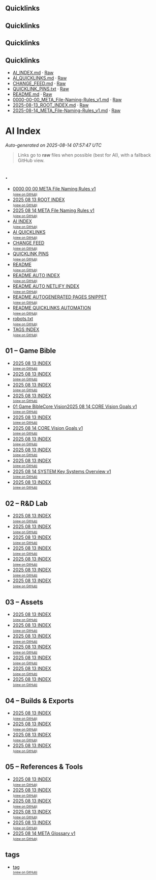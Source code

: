 ## Quicklinks

## Quicklinks

## Quicklinks

## Quicklinks

<!-- QUICKLINKS:START -->
- [AI_INDEX.md](/AI_INDEX.md) · [Raw](https://raw.githubusercontent.com/altondavisver4/Dungeonpunk-Dev-Vault/main/AI_INDEX.md)
- [AI_QUICKLINKS.md](/AI_QUICKLINKS.md) · [Raw](https://raw.githubusercontent.com/altondavisver4/Dungeonpunk-Dev-Vault/main/AI_QUICKLINKS.md)
- [CHANGE_FEED.md](/CHANGE_FEED.md) · [Raw](https://raw.githubusercontent.com/altondavisver4/Dungeonpunk-Dev-Vault/main/CHANGE_FEED.md)
- [QUICKLINK_PINS.txt](/QUICKLINK_PINS.txt) · [Raw](https://raw.githubusercontent.com/altondavisver4/Dungeonpunk-Dev-Vault/main/QUICKLINK_PINS.txt)
- [README.md](/README.md) · [Raw](https://raw.githubusercontent.com/altondavisver4/Dungeonpunk-Dev-Vault/main/README.md)
- [0000-00-00_META_File-Naming-Rules_v1.md](/0000-00-00_META_File-Naming-Rules_v1.md) · [Raw](https://raw.githubusercontent.com/altondavisver4/Dungeonpunk-Dev-Vault/main/0000-00-00_META_File-Naming-Rules_v1.md)
- [2025-08-13_ROOT_INDEX.md](/2025-08-13_ROOT_INDEX.md) · [Raw](https://raw.githubusercontent.com/altondavisver4/Dungeonpunk-Dev-Vault/main/2025-08-13_ROOT_INDEX.md)
- [2025-08-14_META_File-Naming-Rules_v1.md](/2025-08-14_META_File-Naming-Rules_v1.md) · [Raw](https://raw.githubusercontent.com/altondavisver4/Dungeonpunk-Dev-Vault/main/2025-08-14_META_File-Naming-Rules_v1.md)
<!-- QUICKLINKS:END -->




# AI Index

_Auto-generated on 2025-08-14 07:57:47 UTC_

> Links go to **raw** files when possible (best for AI), with a fallback GitHub view.

## .

- [0000 00 00 META File Naming Rules v1](https://raw.githubusercontent.com/altondavisver4/Dungeonpunk-Dev-Vault/main/0000-00-00_META_File-Naming-Rules_v1.md)  
  <sub><sup><a href="https://github.com/altondavisver4/Dungeonpunk-Dev-Vault/blob/main/0000-00-00_META_File-Naming-Rules_v1.md">(view on GitHub)</a></sup></sub>
- [2025 08 13 ROOT INDEX](https://raw.githubusercontent.com/altondavisver4/Dungeonpunk-Dev-Vault/main/2025-08-13_ROOT_INDEX.md)  
  <sub><sup><a href="https://github.com/altondavisver4/Dungeonpunk-Dev-Vault/blob/main/2025-08-13_ROOT_INDEX.md">(view on GitHub)</a></sup></sub>
- [2025 08 14 META File Naming Rules v1](https://raw.githubusercontent.com/altondavisver4/Dungeonpunk-Dev-Vault/main/2025-08-14_META_File-Naming-Rules_v1.md)  
  <sub><sup><a href="https://github.com/altondavisver4/Dungeonpunk-Dev-Vault/blob/main/2025-08-14_META_File-Naming-Rules_v1.md">(view on GitHub)</a></sup></sub>
- [AI INDEX](https://raw.githubusercontent.com/altondavisver4/Dungeonpunk-Dev-Vault/main/AI_INDEX.md)  
  <sub><sup><a href="https://github.com/altondavisver4/Dungeonpunk-Dev-Vault/blob/main/AI_INDEX.md">(view on GitHub)</a></sup></sub>
- [AI QUICKLINKS](https://raw.githubusercontent.com/altondavisver4/Dungeonpunk-Dev-Vault/main/AI_QUICKLINKS.md)  
  <sub><sup><a href="https://github.com/altondavisver4/Dungeonpunk-Dev-Vault/blob/main/AI_QUICKLINKS.md">(view on GitHub)</a></sup></sub>
- [CHANGE FEED](https://raw.githubusercontent.com/altondavisver4/Dungeonpunk-Dev-Vault/main/CHANGE_FEED.md)  
  <sub><sup><a href="https://github.com/altondavisver4/Dungeonpunk-Dev-Vault/blob/main/CHANGE_FEED.md">(view on GitHub)</a></sup></sub>
- [QUICKLINK PINS](https://raw.githubusercontent.com/altondavisver4/Dungeonpunk-Dev-Vault/main/QUICKLINK_PINS.txt)  
  <sub><sup><a href="https://github.com/altondavisver4/Dungeonpunk-Dev-Vault/blob/main/QUICKLINK_PINS.txt">(view on GitHub)</a></sup></sub>
- [README](https://raw.githubusercontent.com/altondavisver4/Dungeonpunk-Dev-Vault/main/README.md)  
  <sub><sup><a href="https://github.com/altondavisver4/Dungeonpunk-Dev-Vault/blob/main/README.md">(view on GitHub)</a></sup></sub>
- [README AUTO INDEX](https://raw.githubusercontent.com/altondavisver4/Dungeonpunk-Dev-Vault/main/README_AUTO_INDEX.md)  
  <sub><sup><a href="https://github.com/altondavisver4/Dungeonpunk-Dev-Vault/blob/main/README_AUTO_INDEX.md">(view on GitHub)</a></sup></sub>
- [README AUTO NETLIFY INDEX](https://raw.githubusercontent.com/altondavisver4/Dungeonpunk-Dev-Vault/main/README_AUTO_NETLIFY_INDEX.md)  
  <sub><sup><a href="https://github.com/altondavisver4/Dungeonpunk-Dev-Vault/blob/main/README_AUTO_NETLIFY_INDEX.md">(view on GitHub)</a></sup></sub>
- [README AUTOGENERATED PAGES SNIPPET](https://raw.githubusercontent.com/altondavisver4/Dungeonpunk-Dev-Vault/main/README_AUTOGENERATED_PAGES_SNIPPET.md)  
  <sub><sup><a href="https://github.com/altondavisver4/Dungeonpunk-Dev-Vault/blob/main/README_AUTOGENERATED_PAGES_SNIPPET.md">(view on GitHub)</a></sup></sub>
- [README QUICKLINKS AUTOMATION](https://raw.githubusercontent.com/altondavisver4/Dungeonpunk-Dev-Vault/main/README_QUICKLINKS_AUTOMATION.md)  
  <sub><sup><a href="https://github.com/altondavisver4/Dungeonpunk-Dev-Vault/blob/main/README_QUICKLINKS_AUTOMATION.md">(view on GitHub)</a></sup></sub>
- [robots.txt](https://raw.githubusercontent.com/altondavisver4/Dungeonpunk-Dev-Vault/main/robots.txt.txt)  
  <sub><sup><a href="https://github.com/altondavisver4/Dungeonpunk-Dev-Vault/blob/main/robots.txt.txt">(view on GitHub)</a></sup></sub>
- [TAGS INDEX](https://raw.githubusercontent.com/altondavisver4/Dungeonpunk-Dev-Vault/main/TAGS_INDEX.md)  
  <sub><sup><a href="https://github.com/altondavisver4/Dungeonpunk-Dev-Vault/blob/main/TAGS_INDEX.md">(view on GitHub)</a></sup></sub>

## 01 – Game Bible

- [2025 08 13 INDEX](https://raw.githubusercontent.com/altondavisver4/Dungeonpunk-Dev-Vault/main/01%20%E2%80%93%20Game%20Bible/2025-08-13_INDEX.md)  
  <sub><sup><a href="https://github.com/altondavisver4/Dungeonpunk-Dev-Vault/blob/main/01%20%E2%80%93%20Game%20Bible/2025-08-13_INDEX.md">(view on GitHub)</a></sup></sub>
- [2025 08 13 INDEX](https://raw.githubusercontent.com/altondavisver4/Dungeonpunk-Dev-Vault/main/01%20%E2%80%93%20Game%20Bible/Art%20Bible/2025-08-13_INDEX.md)  
  <sub><sup><a href="https://github.com/altondavisver4/Dungeonpunk-Dev-Vault/blob/main/01%20%E2%80%93%20Game%20Bible/Art%20Bible/2025-08-13_INDEX.md">(view on GitHub)</a></sup></sub>
- [2025 08 13 INDEX](https://raw.githubusercontent.com/altondavisver4/Dungeonpunk-Dev-Vault/main/01%20%E2%80%93%20Game%20Bible/Assets%20%28Final%20Approved%29/2025-08-13_INDEX.md)  
  <sub><sup><a href="https://github.com/altondavisver4/Dungeonpunk-Dev-Vault/blob/main/01%20%E2%80%93%20Game%20Bible/Assets%20%28Final%20Approved%29/2025-08-13_INDEX.md">(view on GitHub)</a></sup></sub>
- [2025 08 13 INDEX](https://raw.githubusercontent.com/altondavisver4/Dungeonpunk-Dev-Vault/main/01%20%E2%80%93%20Game%20Bible/Characters/2025-08-13_INDEX.md)  
  <sub><sup><a href="https://github.com/altondavisver4/Dungeonpunk-Dev-Vault/blob/main/01%20%E2%80%93%20Game%20Bible/Characters/2025-08-13_INDEX.md">(view on GitHub)</a></sup></sub>
- [01   Game BibleCore Vision2025 08 14 CORE Vision Goals v1](https://raw.githubusercontent.com/altondavisver4/Dungeonpunk-Dev-Vault/main/01%20%E2%80%93%20Game%20Bible/Core%20Vision/01%20-%20Game%20BibleCore%20Vision2025-08-14_CORE_Vision_Goals_v1.md)  
  <sub><sup><a href="https://github.com/altondavisver4/Dungeonpunk-Dev-Vault/blob/main/01%20%E2%80%93%20Game%20Bible/Core%20Vision/01%20-%20Game%20BibleCore%20Vision2025-08-14_CORE_Vision_Goals_v1.md">(view on GitHub)</a></sup></sub>
- [2025 08 13 INDEX](https://raw.githubusercontent.com/altondavisver4/Dungeonpunk-Dev-Vault/main/01%20%E2%80%93%20Game%20Bible/Core%20Vision/2025-08-13_INDEX.md)  
  <sub><sup><a href="https://github.com/altondavisver4/Dungeonpunk-Dev-Vault/blob/main/01%20%E2%80%93%20Game%20Bible/Core%20Vision/2025-08-13_INDEX.md">(view on GitHub)</a></sup></sub>
- [2025 08 14 CORE Vision Goals v1](https://raw.githubusercontent.com/altondavisver4/Dungeonpunk-Dev-Vault/main/01%20%E2%80%93%20Game%20Bible/Core%20Vision/2025-08-14_CORE_Vision_Goals_v1.md)  
  <sub><sup><a href="https://github.com/altondavisver4/Dungeonpunk-Dev-Vault/blob/main/01%20%E2%80%93%20Game%20Bible/Core%20Vision/2025-08-14_CORE_Vision_Goals_v1.md">(view on GitHub)</a></sup></sub>
- [2025 08 13 INDEX](https://raw.githubusercontent.com/altondavisver4/Dungeonpunk-Dev-Vault/main/01%20%E2%80%93%20Game%20Bible/Encounters/2025-08-13_INDEX.md)  
  <sub><sup><a href="https://github.com/altondavisver4/Dungeonpunk-Dev-Vault/blob/main/01%20%E2%80%93%20Game%20Bible/Encounters/2025-08-13_INDEX.md">(view on GitHub)</a></sup></sub>
- [2025 08 13 INDEX](https://raw.githubusercontent.com/altondavisver4/Dungeonpunk-Dev-Vault/main/01%20%E2%80%93%20Game%20Bible/Roadmap/2025-08-13_INDEX.md)  
  <sub><sup><a href="https://github.com/altondavisver4/Dungeonpunk-Dev-Vault/blob/main/01%20%E2%80%93%20Game%20Bible/Roadmap/2025-08-13_INDEX.md">(view on GitHub)</a></sup></sub>
- [2025 08 13 INDEX](https://raw.githubusercontent.com/altondavisver4/Dungeonpunk-Dev-Vault/main/01%20%E2%80%93%20Game%20Bible/Systems/2025-08-13_INDEX.md)  
  <sub><sup><a href="https://github.com/altondavisver4/Dungeonpunk-Dev-Vault/blob/main/01%20%E2%80%93%20Game%20Bible/Systems/2025-08-13_INDEX.md">(view on GitHub)</a></sup></sub>
- [2025 08 14 SYSTEM Key Systems Overview v1](https://raw.githubusercontent.com/altondavisver4/Dungeonpunk-Dev-Vault/main/01%20%E2%80%93%20Game%20Bible/Systems/2025-08-14_SYSTEM_Key-Systems_Overview_v1.md)  
  <sub><sup><a href="https://github.com/altondavisver4/Dungeonpunk-Dev-Vault/blob/main/01%20%E2%80%93%20Game%20Bible/Systems/2025-08-14_SYSTEM_Key-Systems_Overview_v1.md">(view on GitHub)</a></sup></sub>
- [2025 08 13 INDEX](https://raw.githubusercontent.com/altondavisver4/Dungeonpunk-Dev-Vault/main/01%20%E2%80%93%20Game%20Bible/World%20%26%20Lore/2025-08-13_INDEX.md)  
  <sub><sup><a href="https://github.com/altondavisver4/Dungeonpunk-Dev-Vault/blob/main/01%20%E2%80%93%20Game%20Bible/World%20%26%20Lore/2025-08-13_INDEX.md">(view on GitHub)</a></sup></sub>

## 02 – R&D Lab

- [2025 08 13 INDEX](https://raw.githubusercontent.com/altondavisver4/Dungeonpunk-Dev-Vault/main/02%20%E2%80%93%20R%26D%20Lab/2025-08-13_INDEX.md)  
  <sub><sup><a href="https://github.com/altondavisver4/Dungeonpunk-Dev-Vault/blob/main/02%20%E2%80%93%20R%26D%20Lab/2025-08-13_INDEX.md">(view on GitHub)</a></sup></sub>
- [2025 08 13 INDEX](https://raw.githubusercontent.com/altondavisver4/Dungeonpunk-Dev-Vault/main/02%20%E2%80%93%20R%26D%20Lab/Comparative%20Analysis/2025-08-13_INDEX.md)  
  <sub><sup><a href="https://github.com/altondavisver4/Dungeonpunk-Dev-Vault/blob/main/02%20%E2%80%93%20R%26D%20Lab/Comparative%20Analysis/2025-08-13_INDEX.md">(view on GitHub)</a></sup></sub>
- [2025 08 13 INDEX](https://raw.githubusercontent.com/altondavisver4/Dungeonpunk-Dev-Vault/main/02%20%E2%80%93%20R%26D%20Lab/Daily%20Dumps/2025-08-13_INDEX.md)  
  <sub><sup><a href="https://github.com/altondavisver4/Dungeonpunk-Dev-Vault/blob/main/02%20%E2%80%93%20R%26D%20Lab/Daily%20Dumps/2025-08-13_INDEX.md">(view on GitHub)</a></sup></sub>
- [2025 08 13 INDEX](https://raw.githubusercontent.com/altondavisver4/Dungeonpunk-Dev-Vault/main/02%20%E2%80%93%20R%26D%20Lab/Discarded%20Gold/2025-08-13_INDEX.md)  
  <sub><sup><a href="https://github.com/altondavisver4/Dungeonpunk-Dev-Vault/blob/main/02%20%E2%80%93%20R%26D%20Lab/Discarded%20Gold/2025-08-13_INDEX.md">(view on GitHub)</a></sup></sub>
- [2025 08 13 INDEX](https://raw.githubusercontent.com/altondavisver4/Dungeonpunk-Dev-Vault/main/02%20%E2%80%93%20R%26D%20Lab/Mechanics%20Studies/2025-08-13_INDEX.md)  
  <sub><sup><a href="https://github.com/altondavisver4/Dungeonpunk-Dev-Vault/blob/main/02%20%E2%80%93%20R%26D%20Lab/Mechanics%20Studies/2025-08-13_INDEX.md">(view on GitHub)</a></sup></sub>
- [2025 08 13 INDEX](https://raw.githubusercontent.com/altondavisver4/Dungeonpunk-Dev-Vault/main/02%20%E2%80%93%20R%26D%20Lab/Theme%20%26%20Setting%20Studies/2025-08-13_INDEX.md)  
  <sub><sup><a href="https://github.com/altondavisver4/Dungeonpunk-Dev-Vault/blob/main/02%20%E2%80%93%20R%26D%20Lab/Theme%20%26%20Setting%20Studies/2025-08-13_INDEX.md">(view on GitHub)</a></sup></sub>
- [2025 08 13 INDEX](https://raw.githubusercontent.com/altondavisver4/Dungeonpunk-Dev-Vault/main/02%20%E2%80%93%20R%26D%20Lab/Thought%20Experiments/2025-08-13_INDEX.md)  
  <sub><sup><a href="https://github.com/altondavisver4/Dungeonpunk-Dev-Vault/blob/main/02%20%E2%80%93%20R%26D%20Lab/Thought%20Experiments/2025-08-13_INDEX.md">(view on GitHub)</a></sup></sub>

## 03 – Assets

- [2025 08 13 INDEX](https://raw.githubusercontent.com/altondavisver4/Dungeonpunk-Dev-Vault/main/03%20%E2%80%93%20Assets/2025-08-13_INDEX.md)  
  <sub><sup><a href="https://github.com/altondavisver4/Dungeonpunk-Dev-Vault/blob/main/03%20%E2%80%93%20Assets/2025-08-13_INDEX.md">(view on GitHub)</a></sup></sub>
- [2025 08 13 INDEX](https://raw.githubusercontent.com/altondavisver4/Dungeonpunk-Dev-Vault/main/03%20%E2%80%93%20Assets/AI%20Prompt%20Recipes/2025-08-13_INDEX.md)  
  <sub><sup><a href="https://github.com/altondavisver4/Dungeonpunk-Dev-Vault/blob/main/03%20%E2%80%93%20Assets/AI%20Prompt%20Recipes/2025-08-13_INDEX.md">(view on GitHub)</a></sup></sub>
- [2025 08 13 INDEX](https://raw.githubusercontent.com/altondavisver4/Dungeonpunk-Dev-Vault/main/03%20%E2%80%93%20Assets/Art%20%E2%80%93%20Concept/2025-08-13_INDEX.md)  
  <sub><sup><a href="https://github.com/altondavisver4/Dungeonpunk-Dev-Vault/blob/main/03%20%E2%80%93%20Assets/Art%20%E2%80%93%20Concept/2025-08-13_INDEX.md">(view on GitHub)</a></sup></sub>
- [2025 08 13 INDEX](https://raw.githubusercontent.com/altondavisver4/Dungeonpunk-Dev-Vault/main/03%20%E2%80%93%20Assets/Art%20%E2%80%93%20Production/2025-08-13_INDEX.md)  
  <sub><sup><a href="https://github.com/altondavisver4/Dungeonpunk-Dev-Vault/blob/main/03%20%E2%80%93%20Assets/Art%20%E2%80%93%20Production/2025-08-13_INDEX.md">(view on GitHub)</a></sup></sub>
- [2025 08 13 INDEX](https://raw.githubusercontent.com/altondavisver4/Dungeonpunk-Dev-Vault/main/03%20%E2%80%93%20Assets/Art%20%E2%80%93%20UI%20%26%20Icons/2025-08-13_INDEX.md)  
  <sub><sup><a href="https://github.com/altondavisver4/Dungeonpunk-Dev-Vault/blob/main/03%20%E2%80%93%20Assets/Art%20%E2%80%93%20UI%20%26%20Icons/2025-08-13_INDEX.md">(view on GitHub)</a></sup></sub>
- [2025 08 13 INDEX](https://raw.githubusercontent.com/altondavisver4/Dungeonpunk-Dev-Vault/main/03%20%E2%80%93%20Assets/Music%20%26%20SFX%20%E2%80%93%20Drafts/2025-08-13_INDEX.md)  
  <sub><sup><a href="https://github.com/altondavisver4/Dungeonpunk-Dev-Vault/blob/main/03%20%E2%80%93%20Assets/Music%20%26%20SFX%20%E2%80%93%20Drafts/2025-08-13_INDEX.md">(view on GitHub)</a></sup></sub>
- [2025 08 13 INDEX](https://raw.githubusercontent.com/altondavisver4/Dungeonpunk-Dev-Vault/main/03%20%E2%80%93%20Assets/Music%20%26%20SFX%20%E2%80%93%20Final/2025-08-13_INDEX.md)  
  <sub><sup><a href="https://github.com/altondavisver4/Dungeonpunk-Dev-Vault/blob/main/03%20%E2%80%93%20Assets/Music%20%26%20SFX%20%E2%80%93%20Final/2025-08-13_INDEX.md">(view on GitHub)</a></sup></sub>

## 04 – Builds & Exports

- [2025 08 13 INDEX](https://raw.githubusercontent.com/altondavisver4/Dungeonpunk-Dev-Vault/main/04%20%E2%80%93%20Builds%20%26%20Exports/2025-08-13_INDEX.md)  
  <sub><sup><a href="https://github.com/altondavisver4/Dungeonpunk-Dev-Vault/blob/main/04%20%E2%80%93%20Builds%20%26%20Exports/2025-08-13_INDEX.md">(view on GitHub)</a></sup></sub>
- [2025 08 13 INDEX](https://raw.githubusercontent.com/altondavisver4/Dungeonpunk-Dev-Vault/main/04%20%E2%80%93%20Builds%20%26%20Exports/Demo%20Scenes/2025-08-13_INDEX.md)  
  <sub><sup><a href="https://github.com/altondavisver4/Dungeonpunk-Dev-Vault/blob/main/04%20%E2%80%93%20Builds%20%26%20Exports/Demo%20Scenes/2025-08-13_INDEX.md">(view on GitHub)</a></sup></sub>
- [2025 08 13 INDEX](https://raw.githubusercontent.com/altondavisver4/Dungeonpunk-Dev-Vault/main/04%20%E2%80%93%20Builds%20%26%20Exports/Playtest%20Builds/2025-08-13_INDEX.md)  
  <sub><sup><a href="https://github.com/altondavisver4/Dungeonpunk-Dev-Vault/blob/main/04%20%E2%80%93%20Builds%20%26%20Exports/Playtest%20Builds/2025-08-13_INDEX.md">(view on GitHub)</a></sup></sub>
- [2025 08 13 INDEX](https://raw.githubusercontent.com/altondavisver4/Dungeonpunk-Dev-Vault/main/04%20%E2%80%93%20Builds%20%26%20Exports/Public%20Builds/2025-08-13_INDEX.md)  
  <sub><sup><a href="https://github.com/altondavisver4/Dungeonpunk-Dev-Vault/blob/main/04%20%E2%80%93%20Builds%20%26%20Exports/Public%20Builds/2025-08-13_INDEX.md">(view on GitHub)</a></sup></sub>

## 05 – References & Tools

- [2025 08 13 INDEX](https://raw.githubusercontent.com/altondavisver4/Dungeonpunk-Dev-Vault/main/05%20%E2%80%93%20References%20%26%20Tools/2025-08-13_INDEX.md)  
  <sub><sup><a href="https://github.com/altondavisver4/Dungeonpunk-Dev-Vault/blob/main/05%20%E2%80%93%20References%20%26%20Tools/2025-08-13_INDEX.md">(view on GitHub)</a></sup></sub>
- [2025 08 13 INDEX](https://raw.githubusercontent.com/altondavisver4/Dungeonpunk-Dev-Vault/main/05%20%E2%80%93%20References%20%26%20Tools/Reference%20Art/2025-08-13_INDEX.md)  
  <sub><sup><a href="https://github.com/altondavisver4/Dungeonpunk-Dev-Vault/blob/main/05%20%E2%80%93%20References%20%26%20Tools/Reference%20Art/2025-08-13_INDEX.md">(view on GitHub)</a></sup></sub>
- [2025 08 13 INDEX](https://raw.githubusercontent.com/altondavisver4/Dungeonpunk-Dev-Vault/main/05%20%E2%80%93%20References%20%26%20Tools/Rulebooks%20%26%20PDFs/2025-08-13_INDEX.md)  
  <sub><sup><a href="https://github.com/altondavisver4/Dungeonpunk-Dev-Vault/blob/main/05%20%E2%80%93%20References%20%26%20Tools/Rulebooks%20%26%20PDFs/2025-08-13_INDEX.md">(view on GitHub)</a></sup></sub>
- [2025 08 13 INDEX](https://raw.githubusercontent.com/altondavisver4/Dungeonpunk-Dev-Vault/main/05%20%E2%80%93%20References%20%26%20Tools/Scripts%20%26%20Code%20Snippets/2025-08-13_INDEX.md)  
  <sub><sup><a href="https://github.com/altondavisver4/Dungeonpunk-Dev-Vault/blob/main/05%20%E2%80%93%20References%20%26%20Tools/Scripts%20%26%20Code%20Snippets/2025-08-13_INDEX.md">(view on GitHub)</a></sup></sub>
- [2025 08 13 INDEX](https://raw.githubusercontent.com/altondavisver4/Dungeonpunk-Dev-Vault/main/05%20%E2%80%93%20References%20%26%20Tools/Tool%20Guides/2025-08-13_INDEX.md)  
  <sub><sup><a href="https://github.com/altondavisver4/Dungeonpunk-Dev-Vault/blob/main/05%20%E2%80%93%20References%20%26%20Tools/Tool%20Guides/2025-08-13_INDEX.md">(view on GitHub)</a></sup></sub>
- [2025 08 14 META Glossary v1](https://raw.githubusercontent.com/altondavisver4/Dungeonpunk-Dev-Vault/main/05%20%E2%80%93%20References%20%26%20Tools/Tool%20Guides/2025-08-14_META_Glossary_v1.md)  
  <sub><sup><a href="https://github.com/altondavisver4/Dungeonpunk-Dev-Vault/blob/main/05%20%E2%80%93%20References%20%26%20Tools/Tool%20Guides/2025-08-14_META_Glossary_v1.md">(view on GitHub)</a></sup></sub>

## tags

- [tag](https://raw.githubusercontent.com/altondavisver4/Dungeonpunk-Dev-Vault/main/tags/tag.md)  
  <sub><sup><a href="https://github.com/altondavisver4/Dungeonpunk-Dev-Vault/blob/main/tags/tag.md">(view on GitHub)</a></sup></sub>
